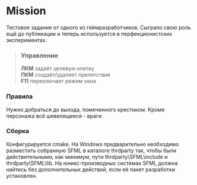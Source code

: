 # Mission  
Тестовое задание от одного из геймразработчиков. Сыграло свою роль ещё до публикации и теперь используется в перфекционистских экспериментах.

>### Управление  
> **ЛКМ** задаёт целевую клетку  
> **ПКМ** создаёт/удаляет препятствия  
> **F11** переключает режим окна  

### Правила  
Нужно добраться до выхода, помеченного крестиком. Кроме персонажа всё шевелящееся - враги.

### Сборка  
Конфигурируется cmake. На Windows предварительно необходимо разместить собранную SFML в каталоге thrdparty так, чтобы были действительными, как минимум, пути thrdparty\SFML\include и thrdparty\SFML\lib. На юникс-производных системах SFML должна найтись без дополнительных действий, если её пакет разработки установлен.
